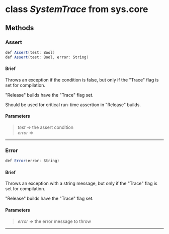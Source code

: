 # class *SystemTrace* from sys.core

## Methods

### Assert

```C#
def Assert(test: Bool)
def Assert(test: Bool, error: String)
```

#### Brief
Throws an exception if the condition is false, but only if the "Trace" flag is set for compilation.

"Release" builds have the "Trace" flag set.

Should be used for critical run-time assertion in "Release" builds.

#### Parameters
> *test* => the assert condition  
> *error* =>   
***

### Error

```C#
def Error(error: String)
```

#### Brief
Throws an exception with a string message, but only if the "Trace" flag is set for compilation.

"Release" builds have the "Trace" flag set.

#### Parameters
> *error* => the error message to throw  
***

